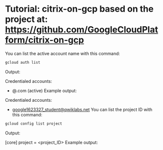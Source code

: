 # Tutorial: citrix-on-gcp based on the project at: https://github.com/GoogleCloudPlatform/citrix-on-gcp #

You can list the active account name with this command:

```bash
gcloud auth list
```
Output:

Credentialed accounts:
 - <myaccount>@<mydomain>.com (active)
Example output:

Credentialed accounts:
 - google1623327_student@qwiklabs.net
You can list the project ID with this command:
```bash
gcloud config list project
```
Output:

[core]
project = <project_ID>
Example output: